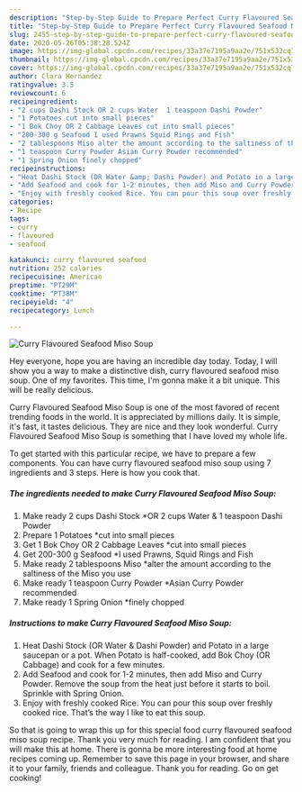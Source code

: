 ```yaml
---
description: "Step-by-Step Guide to Prepare Perfect Curry Flavoured Seafood Miso Soup"
title: "Step-by-Step Guide to Prepare Perfect Curry Flavoured Seafood Miso Soup"
slug: 2455-step-by-step-guide-to-prepare-perfect-curry-flavoured-seafood-miso-soup
date: 2020-05-26T05:38:28.524Z
image: https://img-global.cpcdn.com/recipes/33a37e7195a9aa2e/751x532cq70/curry-flavoured-seafood-miso-soup-recipe-main-photo.jpg
thumbnail: https://img-global.cpcdn.com/recipes/33a37e7195a9aa2e/751x532cq70/curry-flavoured-seafood-miso-soup-recipe-main-photo.jpg
cover: https://img-global.cpcdn.com/recipes/33a37e7195a9aa2e/751x532cq70/curry-flavoured-seafood-miso-soup-recipe-main-photo.jpg
author: Clara Hernandez
ratingvalue: 3.5
reviewcount: 6
recipeingredient:
- "2 cups Dashi Stock OR 2 cups Water  1 teaspoon Dashi Powder"
- "1 Potatoes cut into small pieces"
- "1 Bok Choy OR 2 Cabbage Leaves cut into small pieces"
- "200-300 g Seafood I used Prawns Squid Rings and Fish"
- "2 tablespoons Miso alter the amount according to the saltiness of the Miso you use"
- "1 teaspoon Curry Powder Asian Curry Powder recommended"
- "1 Spring Onion finely chopped"
recipeinstructions:
- "Heat Dashi Stock (OR Water &amp; Dashi Powder) and Potato in a large saucepan or a pot. When Potato is half-cooked, add Bok Choy (OR Cabbage) and cook for a few minutes."
- "Add Seafood and cook for 1-2 minutes, then add Miso and Curry Powder. Remove the soup from the heat just before it starts to boil. Sprinkle with Spring Onion."
- "Enjoy with freshly cooked Rice. You can pour this soup over freshly cooked rice. That’s the way I like to eat this soup."
categories:
- Recipe
tags:
- curry
- flavoured
- seafood

katakunci: curry flavoured seafood 
nutrition: 252 calories
recipecuisine: American
preptime: "PT29M"
cooktime: "PT38M"
recipeyield: "4"
recipecategory: Lunch

---
```



![Curry Flavoured Seafood Miso Soup](https://img-global.cpcdn.com/recipes/33a37e7195a9aa2e/751x532cq70/curry-flavoured-seafood-miso-soup-recipe-main-photo.jpg)

Hey everyone, hope you are having an incredible day today. Today, I will show you a way to make a distinctive dish, curry flavoured seafood miso soup. One of my favorites. This time, I'm gonna make it a bit unique. This will be really delicious.



Curry Flavoured Seafood Miso Soup is one of the most favored of recent trending foods in the world. It is appreciated by millions daily. It is simple, it's fast, it tastes delicious. They are nice and they look wonderful. Curry Flavoured Seafood Miso Soup is something that I have loved my whole life.


To get started with this particular recipe, we have to prepare a few components. You can have curry flavoured seafood miso soup using 7 ingredients and 3 steps. Here is how you cook that.

<!--inarticleads1-->

##### The ingredients needed to make Curry Flavoured Seafood Miso Soup:

1. Make ready 2 cups Dashi Stock *OR 2 cups Water &amp; 1 teaspoon Dashi Powder
1. Prepare 1 Potatoes *cut into small pieces
1. Get 1 Bok Choy OR 2 Cabbage Leaves *cut into small pieces
1. Get 200-300 g Seafood *I used Prawns, Squid Rings and Fish
1. Make ready 2 tablespoons Miso *alter the amount according to the saltiness of the Miso you use
1. Make ready 1 teaspoon Curry Powder *Asian Curry Powder recommended
1. Make ready 1 Spring Onion *finely chopped




<!--inarticleads2-->

##### Instructions to make Curry Flavoured Seafood Miso Soup:

1. Heat Dashi Stock (OR Water &amp; Dashi Powder) and Potato in a large saucepan or a pot. When Potato is half-cooked, add Bok Choy (OR Cabbage) and cook for a few minutes.
1. Add Seafood and cook for 1-2 minutes, then add Miso and Curry Powder. Remove the soup from the heat just before it starts to boil. Sprinkle with Spring Onion.
1. Enjoy with freshly cooked Rice. You can pour this soup over freshly cooked rice. That’s the way I like to eat this soup.




So that is going to wrap this up for this special food curry flavoured seafood miso soup recipe. Thank you very much for reading. I am confident that you will make this at home. There is gonna be more interesting food at home recipes coming up. Remember to save this page in your browser, and share it to your family, friends and colleague. Thank you for reading. Go on get cooking!
